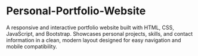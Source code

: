 # Personal-Portfolio-Website
A responsive and interactive portfolio website built with HTML, CSS, JavaScript, and Bootstrap. Showcases personal projects, skills, and contact information in a clean, modern layout designed for easy navigation and mobile compatibility.

